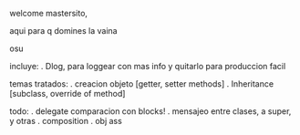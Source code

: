 welcome mastersito,

aqui para q domines la vaina

osu

incluye:
. Dlog, para loggear con mas info y quitarlo para produccion facil

temas tratados:
. creacion objeto [getter, setter methods]
. Inheritance [subclass, override of method]


todo:
. delegate comparacion con blocks!
. mensajeo entre clases, a super, y otras
. composition
. obj ass

